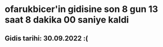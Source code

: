 # ofarukbicer'in gidisine son 8 gun 13 saat 8 dakika 00 saniye kaldi

## Gidis tarihi: 30.09.2022 :(